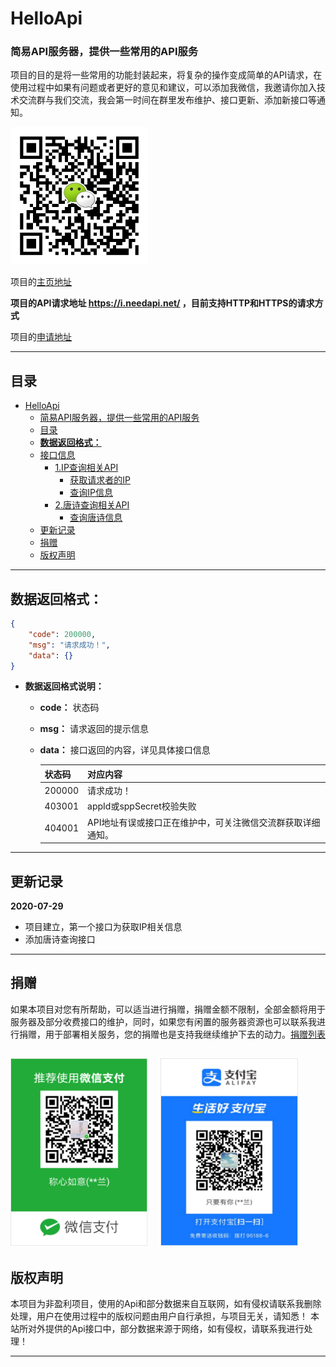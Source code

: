 # HelloApi

### 简易API服务器，提供一些常用的API服务
项目的目的是将一些常用的功能封装起来，将复杂的操作变成简单的API请求，在使用过程中如果有问题或者更好的意见和建议，可以添加我微信，我邀请你加入技术交流群与我们交流，我会第一时间在群里发布维护、接口更新、添加新接口等通知。

<img width="220" height="220" src="./img/wechat_qun.jpg"/>


项目的[主页地址](https://www.needapi.net/)

**项目的API请求地址 https://i.needapi.net/ ，目前支持HTTP和HTTPS的请求方式**

项目的[申请地址](#)

---

## 目录

- [HelloApi](#helloapi)
    - [简易API服务器，提供一些常用的API服务](#简易api服务器提供一些常用的api服务)
  - [目录](#目录)
  - [**数据返回格式：**](#数据返回格式)
  - [接口信息](#接口信息)
  	- [1.IP查询相关API](./API/searchIp.md)
  		- [获取请求者的IP](./API/searchIp.md#1获取请求者的IP)
  		- [查询IP信息](./API/searchIp.md#2查询IP信息)
  	- [2.唐诗查询相关API](./API/TangPoetry.md)
  		- [查询唐诗信息](./API/TangPoetry.md#1查询唐诗信息)
  - [更新记录](#更新记录)
  - [捐赠](#捐赠)
  - [版权声明](#版权声明)

-----

## **数据返回格式：**

  ```json
  {
      "code": 200000,
      "msg": "请求成功！",
      "data": {}
  }
  ```

- **数据返回格式说明：**

  - **code：** 状态码
  - **msg：** 请求返回的提示信息
  - **data：** 接口返回的内容，详见具体接口信息
  
    | 状态码 | 对应内容                                                    |
    | ------ | ----------------------------------------------------------- |
    | 200000 | 请求成功！                                                  |
    | 403001 | appId或sppSecret校验失败                                    |
    | 404001 | API地址有误或接口正在维护中，可关注微信交流群获取详细通知。 |

------

## 更新记录

**2020-07-29**
- 项目建立，第一个接口为获取IP相关信息
- 添加唐诗查询接口

--------
## 捐赠

如果本项目对您有所帮助，可以适当进行捐赠，捐赠金额不限制，全部金额将用于服务器及部分收费接口的维护，同时，如果您有闲置的服务器资源也可以联系我进行捐赠，用于部署相关服务，您的捐赠也是支持我继续维护下去的动力。[捐赠列表](#)


<img width="220" height="300" src="./img/wxPay.png"/>&nbsp;&nbsp;&nbsp;&nbsp;<img width="220" height="300" src="./img/AliPay.png"/>
---------

## 版权声明

本项目为非盈利项目，使用的Api和部分数据来自互联网，如有侵权请联系我删除处理，用户在使用过程中的版权问题由用户自行承担，与项目无关，请知悉！
本站所对外提供的Api接口中，部分数据来源于网络，如有侵权，请联系我进行处理！

-------